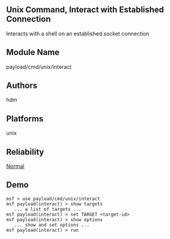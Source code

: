 ## Unix Command, Interact with Established Connection

Interacts with a shell on an established socket connection


## Module Name
payload/cmd/unix/interact

## Authors
hdm





## Platforms
unix

## Reliability
[Normal](https://github.com/rapid7/metasploit-framework/wiki/Exploit-Ranking)

## Demo

```
msf > use payload/cmd/unix/interact
msf payload(interact) > show targets
   ... a list of targets ...
msf payload(interact) > set TARGET <target-id>
msf payload(interact) > show options
   ... show and set options ...
msf payload(interact) > run
```
    
    